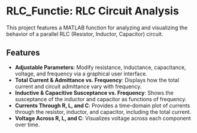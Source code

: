 # RLC_Functie: RLC Circuit Analysis
This project features a MATLAB function for analyzing and visualizing the behavior of a parallel RLC (Resistor, Inductor, Capacitor) circuit.

## Features
- **Adjustable Parameters**: Modify resistance, inductance, capacitance, voltage, and frequency via a graphical user interface.
- **Total Current & Admittance vs. Frequency**: Displays how the total current and circuit admittance vary with frequency.
- **Inductive & Capacitive Susceptance vs. Frequency**: Shows the susceptance of the inductor and capacitor as functions of frequency.
- **Currents Through R, L, and C**: Provides a time-domain plot of currents through the resistor, inductor, and capacitor, including the total current.
- **Voltage Across R, L, and C**: Visualizes voltage across each component over time.

